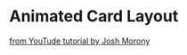 # Animated Card Layout

[from YouTude tutorial by Josh Morony](https://www.youtube.com/watch?v=fTsL5zjMNJ4&t=225s)
